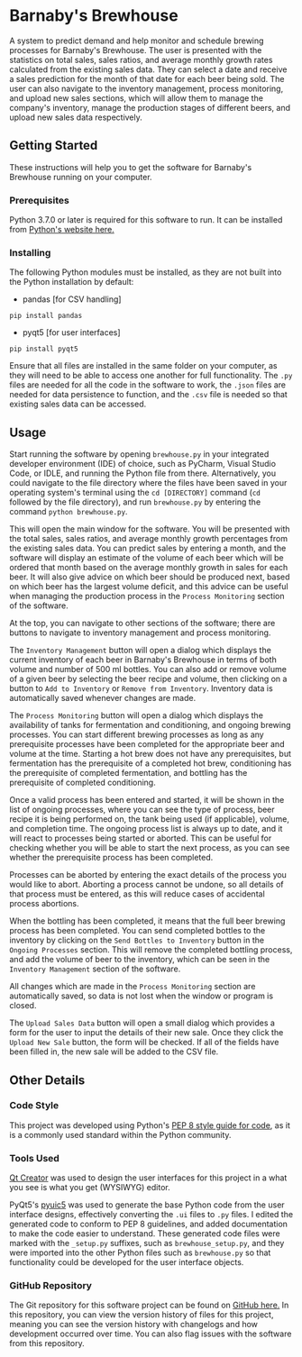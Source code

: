 # Barnaby's Brewhouse
A system to predict demand and help monitor and schedule brewing processes for
Barnaby's Brewhouse. The user is presented with the statistics on total sales,
sales ratios, and average monthly growth rates calculated from the existing
sales data. They can select a date and receive a sales prediction for the month
of that date for each beer being sold. The user can also navigate to the
inventory management, process monitoring, and upload new sales sections,
which will allow them to manage the company's inventory, manage the production
stages of different beers, and upload new sales data respectively.

## Getting Started
These instructions will help you to get the software for Barnaby's Brewhouse
running on your computer.

### Prerequisites
Python 3.7.0 or later is required for this software to run. It can be installed
from [Python's website here.](https://www.python.org/getit/)

### Installing
The following Python modules must be installed, as they are not built into the
Python installation by default:
- pandas [for CSV handling]
```
pip install pandas
```
- pyqt5 [for user interfaces]
```
pip install pyqt5
```

Ensure that all files are installed in the same folder on your computer, as
they will need to be able to access one another for full functionality. The
`.py` files are needed for all the code in the software to work, the `.json`
files are needed for data persistence to function, and the `.csv` file is
needed so that existing sales data can be accessed.

## Usage
Start running the software by opening `brewhouse.py` in your integrated
developer environment (IDE) of choice, such as PyCharm, Visual Studio Code,
or IDLE, and running the Python file from there. Alternatively, you could
navigate to the file directory where the files have been saved in your
operating system's terminal using the `cd [DIRECTORY]` command (`cd` followed
by the file directory), and run `brewhouse.py` by entering the command
`python brewhouse.py`.

This will open the main window for the software. You will be presented with the
total sales, sales ratios, and average monthly growth percentages from the
existing sales data. You can predict sales by entering a month, and the
software will display an estimate of the volume of each beer which will be
ordered that month based on the average monthly growth in sales for each beer.
It will also give advice on which beer should be produced next, based on which
beer has the largest volume deficit, and this advice can be useful when
managing the production process in the `Process Monitoring` section of the software.

At the top, you can navigate to other sections of the software; there are
buttons to navigate to inventory management and process monitoring.

The `Inventory Management` button will open a dialog which displays the current
inventory of each beer in Barnaby's Brewhouse in terms of both volume and
number of 500 ml bottles. You can also add or remove volume of a given beer by
selecting the beer recipe and volume, then clicking on a button to
`Add to Inventory` or `Remove from Inventory`. Inventory data is automatically
saved whenever changes are made.

The `Process Monitoring` button will open a dialog which displays the
availability of tanks for fermentation and conditioning, and ongoing brewing
processes. You can start different brewing processes as long as any
prerequisite processes have been completed for the appropriate beer and volume
at the time. Starting a hot brew does not have any prerequisites, but
fermentation has the prerequisite of a completed hot brew, conditioning has the
prerequisite of completed fermentation, and bottling has the prerequisite of
completed conditioning.

Once a valid process has been entered and started, it will be shown in the list
of ongoing processes, where you can see the type of process, beer recipe it is
being performed on, the tank being used (if applicable), volume, and completion
time. The ongoing process list is always up to date, and it will react to
processes being started or aborted. This can be useful for checking whether
you will be able to start the next process, as you can see whether the
prerequisite process has been completed.

Processes can be aborted by entering the exact details of the process you
would like to abort. Aborting a process cannot be undone, so all details of
that process must be entered, as this will reduce cases of accidental process
abortions.

When the bottling has been completed, it means that the full beer brewing
process has been completed. You can send completed bottles to the inventory by
clicking on the `Send Bottles to Inventory` button in the `Ongoing Processes`
section. This will remove the completed bottling process, and add the volume of
beer to the inventory, which can be seen in the `Inventory Management` section
of the software.

All changes which are made in the `Process Monitoring` section are
automatically saved, so data is not lost when the window or program is closed.

The `Upload Sales Data` button will open a small dialog which provides a form
for the user to input the details of their new sale. Once they click the
`Upload New Sale` button, the form will be checked. If all of the fields have
been filled in, the new sale will be added to the CSV file.

## Other Details

### Code Style
This project was developed using Python's
[PEP 8 style guide for code](https://www.python.org/dev/peps/pep-0008/), as it
is a commonly used standard within the Python community.

### Tools Used
[Qt Creator](https://www.qt.io/download) was used to design the user interfaces
for this project in a what you see is what you get (WYSIWYG) editor.

PyQt5's
[pyuic5](https://www.riverbankcomputing.com/static/Docs/PyQt5/designer.html)
was used to generate the base Python code from the user interface designs,
effectively converting the `.ui` files to `.py` files. I edited the generated
code to conform to PEP 8 guidelines, and added documentation to make the code
easier to understand. These generated code files were marked with the
`_setup.py` suffixes, such as `brewhouse_setup.py`, and they were imported into
the other Python files such as `brewhouse.py` so that functionality could be
developed for the user interface objects. 

### GitHub Repository
The Git repository for this software project can be found on
[GitHub here.](https://github.com/IsaacCheng9/brewhouse) In this repository,
you can view the version history of files for this project, meaning you can see
the version history with changelogs and how development occurred over time. You
can also flag issues with the software from this repository.